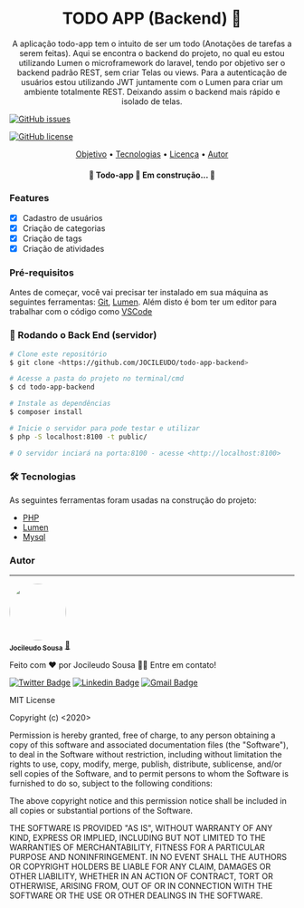 <h1 align="center">TODO APP (Backend) 🚀</h1>
<p id="objetivo" align="center">A aplicação todo-app tem o intuito de ser um todo (Anotações de tarefas a serem feitas). Aqui se encontra o backend do projeto, no qual eu estou utilizando Lumen o microframework do laravel, tendo por objetivo ser o backend padrão REST, sem criar Telas ou views. Para a autenticação de usuários estou utilizando JWT juntamente com o Lumen para criar um ambiente totalmente REST. Deixando assim o backend mais rápido e isolado de telas. </p>

[![GitHub issues](https://img.shields.io/github/issues/JOCILEUDO/todo-app-backend)](https://github.com/JOCILEUDO/todo-app-backend/issues)

[![GitHub license](https://img.shields.io/github/license/JOCILEUDO/todo-app-backend)](https://github.com/JOCILEUDO/todo-app-backend)

<p align="center">
 <a href="#objetivo">Objetivo</a> •
 <a href="#tecnologias">Tecnologias</a> • 
 <a href="#licenc-a">Licença</a> • 
 <a href="#autor">Autor</a>
</p>


<h4 align="center"> 
	🚧  Todo-app 🚀 Em construção...  🚧
</h4>

### Features

- [x] Cadastro de usuários
- [x] Criação de categorias
- [x] Criação de tags
- [x] Criação de atividades

### Pré-requisitos

Antes de começar, você vai precisar ter instalado em sua máquina as seguintes ferramentas:
[Git](https://git-scm.com), [Lumen](https://lumen.laravel.com/). 
Além disto é bom ter um editor para trabalhar com o código como [VSCode](https://code.visualstudio.com/)

### 🎲 Rodando o Back End (servidor)

```bash
# Clone este repositório
$ git clone <https://github.com/JOCILEUDO/todo-app-backend>

# Acesse a pasta do projeto no terminal/cmd
$ cd todo-app-backend

# Instale as dependências
$ composer install

# Inicie o servidor para pode testar e utilizar
$ php -S localhost:8100 -t public/   

# O servidor inciará na porta:8100 - acesse <http://localhost:8100>
```
### 🛠 Tecnologias

As seguintes ferramentas foram usadas na construção do projeto:

- [PHP](https://www.php.net/)
- [Lumen](https://lumen.laravel.com/)
- [Mysql](https://www.mysql.com/)

### Autor
---

<a href="https://jocileudo.github.io/">
 <img style="border-radius: 50%;" src="https://avatars2.githubusercontent.com/u/24512645?s=460&u=a1f417c5902b8d85523eddc1016a20083309565c&v=4" width="100px;" alt=""/>
 <br />
 <sub><b>Jocileudo Sousa</b></sub></a> <a href="https://jocileudo.github.io/" title="Jocileudo Sousa">🚀</a>


Feito com ❤️ por Jocileudo Sousa 👋🏽 Entre em contato!

[![Twitter Badge](https://img.shields.io/badge/-@jocileudos-1ca0f1?style=flat-square&labelColor=1ca0f1&logo=twitter&logoColor=white&link=https://twitter.com/jocileudos)](https://twitter.com/jocileudos) [![Linkedin Badge](https://img.shields.io/badge/-JocileudoSousa-blue?style=flat-square&logo=Linkedin&logoColor=white&link=https://www.linkedin.com/in/jocileudo-sousa/)](https://www.linkedin.com/in/jocileudo-sousa/) 
[![Gmail Badge](https://img.shields.io/badge/-jocileudosousav@gmail.com-c14438?style=flat-square&logo=Gmail&logoColor=white&link=mailto:jocileudosousav@gmail.com)](mailto:jocileudosousav@gmail.com)

MIT License

Copyright (c) <2020> <Jocileudo Sousa>

Permission is hereby granted, free of charge, to any person obtaining a copy
of this software and associated documentation files (the "Software"), to deal
in the Software without restriction, including without limitation the rights
to use, copy, modify, merge, publish, distribute, sublicense, and/or sell
copies of the Software, and to permit persons to whom the Software is
furnished to do so, subject to the following conditions:

The above copyright notice and this permission notice shall be included in all
copies or substantial portions of the Software.

THE SOFTWARE IS PROVIDED "AS IS", WITHOUT WARRANTY OF ANY KIND, EXPRESS OR
IMPLIED, INCLUDING BUT NOT LIMITED TO THE WARRANTIES OF MERCHANTABILITY,
FITNESS FOR A PARTICULAR PURPOSE AND NONINFRINGEMENT. IN NO EVENT SHALL THE
AUTHORS OR COPYRIGHT HOLDERS BE LIABLE FOR ANY CLAIM, DAMAGES OR OTHER
LIABILITY, WHETHER IN AN ACTION OF CONTRACT, TORT OR OTHERWISE, ARISING FROM,
OUT OF OR IN CONNECTION WITH THE SOFTWARE OR THE USE OR OTHER DEALINGS IN THE
SOFTWARE.